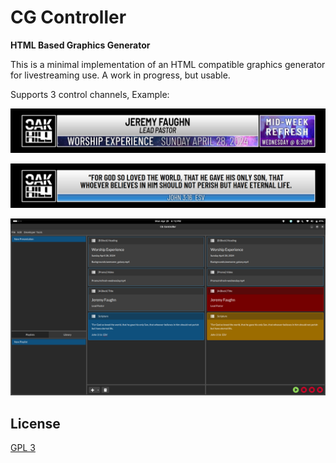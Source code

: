 # CG Controller

**HTML Based Graphics Generator**

This is a minimal implementation of an HTML compatible graphics generator for livestreaming use. A work in progress, but usable.

Supports 3 control channels, Example:

![Example Output](https://raw.githubusercontent.com/dv-anomaly/cg-controller/main/examples/sample-output.png)

![Example Output](https://raw.githubusercontent.com/dv-anomaly/cg-controller/main/examples/sample-output-2.png)

![Screenshot](https://raw.githubusercontent.com/dv-anomaly/cg-controller/main/examples/screenshot.png)

## License

[GPL 3](LICENSE.md)
